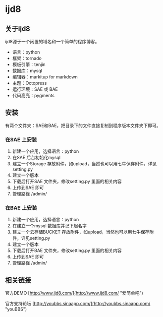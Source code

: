 ijd8
====

关于ijd8
------------------

ijd8源于一个闲置的域名和一个简单的程序博客。

- 语言：python
- 框架：tornado
- 模板引擎：tenjin
- 数据库：mysql
- 编辑器：markitup for markdown
- 主题：Octopress
- 运行环境：SAE 或 BAE
- 代码高亮：pygments

安装
------------------

有两个文件夹：SAE和BAE，把目录下的文件直接复制到程序版本文件夹下即可。

### 在SAE 上安装

1. 新建一个应用，选择语言：python
2. 在SAE 后台初始化mysql
3. 建立一个Storage 存放附件，如upload，当然也可以用七牛保存附件，详见setting.py
4. 建立一个版本
5. 下载后打开SAE 文件夹，修改setting.py 里面的相关内容
6. 上传到SAE 即可
7. 管理路径 /admin/

### 在BAE 上安装

1. 新建一个应用，选择语言：python
2. 在建立一个mysql 数据库并记下起名字
3. 建立一个云存储BUCKET 存放附件，如upload，当然也可以用七牛保存附件，详见setting.py
4. 建立一个版本
5. 下载后打开BAE 文件夹，修改setting.py 里面的相关内容
6. 上传到SAE 即可
7. 管理路径 /admin/

相关链接
------------------

官方DEMO [http://www.ijd8.com/](http://www.ijd8.com/ "爱简单吧")

官方支持论坛 [http://youbbs.sinaapp.com/](http://youbbs.sinaapp.com/ "youBBS")
